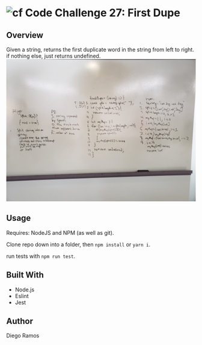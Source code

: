 ![cf](http://i.imgur.com/7v5ASc8.png) Code Challenge 27: First Dupe
===

## Overview
Given a string, returns the first duplicate word in the string from left to right. if nothing else, just returns undefined.
![WHITEBOARD PROCESS](src/assets/20181016_152910.jpg)

## Usage
Requires: NodeJS and NPM (as well as git).

Clone repo down into a folder, then `npm install` or `yarn i`. 

run tests with `npm run test`. 

## Built With
- Node.js 
- Eslint
- Jest


## Author

Diego Ramos
